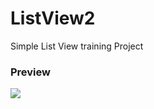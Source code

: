 # ListView2
Simple List View training Project 

### Preview 


![](https://i.imgur.com/RvCvLQl.jpg)
